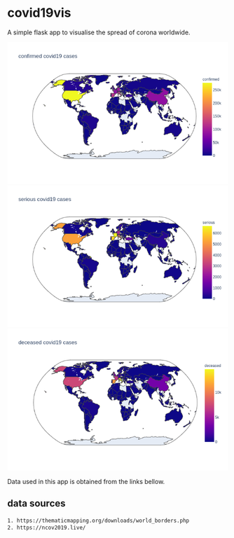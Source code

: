 # covid19vis
A simple flask app to visualise the spread of corona worldwide.


![alt](samples/sample.png)
![alt](samples/sample2.png)
![alt](samples/sample3.png)

Data used in this app is obtained from the links bellow.
## data sources
	1. https://thematicmapping.org/downloads/world_borders.php
	2. https://ncov2019.live/
    

